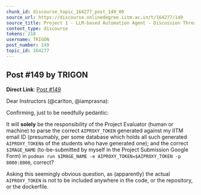 ```yaml
---
chunk_id: discourse_topic_164277_post_149_00
source_url: https://discourse.onlinedegree.iitm.ac.in/t/164277/149
source_title: Project 1 - LLM-based Automation Agent - Discussion Thread [TDS Jan 2025]
content_type: discourse
tokens: 218
username: TRIGON
post_number: 149
topic_id: 164277
---
```


## Post #149 by TRIGON

**Direct Link**: [Post #149](https://discourse.onlinedegree.iitm.ac.in/t/164277/149)

Dear Instructors (@carlton, @iamprasna):

Confirming, just to be needfully pedantic:

It will **solely** be the responsibility of the Project Evaluator (human or machine) to parse the correct `AIPROXY_TOKEN` generated against my IITM email ID (presumably, per some database which holds all such generated `AIPROXY_TOKEN`s of the students who have generated one); and the correct `$IMAGE_NAME` (to-be-submitted by myself in the Project Submission Google Form) in `podman run $IMAGE_NAME -e AIPROXY_TOKEN=$AIPROXY_TOKEN -p 8000:8000`, correct?

Asking this seemingly obvious question, as (apparently) the actual `AIPROXY_TOKEN` is not to be included anywhere in the code, or the repository, or the dockerfile.
